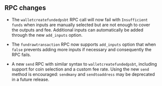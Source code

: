 RPC changes
-----------
- The `walletcreatefundedpsbt` RPC call will now fail with
  `Insufficient funds` when inputs are manually selected but are not enough to cover
  the outputs and fee. Additional inputs can automatically be added through the
  new `add_inputs` option.

- The `fundrawtransaction` RPC now supports `add_inputs` option that when `false`
  prevents adding more inputs if necessary and consequently the RPC fails.

- A new `send` RPC with similar syntax to `walletcreatefundedpsbt`, including
  support for coin selection and a custom fee rate. Using the new `send` method
  is encouraged: `sendmany` and `sendtoaddress` may be deprecated in a future release.
